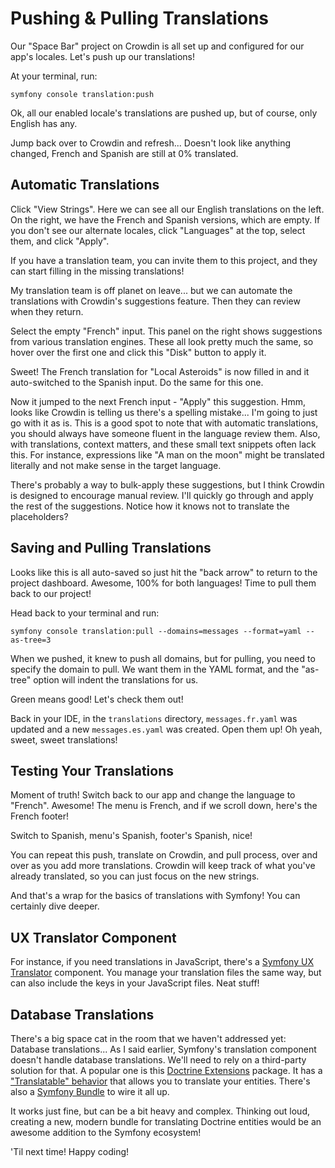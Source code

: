 # Pushing & Pulling Translations

Our "Space Bar" project on Crowdin is all set up and configured for our
app's locales. Let's push up our translations!

At your terminal, run:

```terminal
symfony console translation:push
```

Ok, all our enabled locale's translations are pushed up, but of course, only English
has any.

Jump back over to Crowdin and refresh... Doesn't look like anything changed,
French and Spanish are still at 0% translated.

## Automatic Translations

Click "View Strings". Here we can see all our English translations on the left.
On the right, we have the French and Spanish versions, which are empty. If
you don't see our alternate locales, click "Languages" at the top, select
them, and click "Apply".

If you have a translation team, you can invite them to this project, and they
can start filling in the missing translations!

My translation team is off planet on leave... but we can automate the translations
with Crowdin's suggestions feature. Then they can review when they return.

Select the empty "French" input. This panel on the right shows suggestions
from various translation engines. These all look pretty much the same, so
hover over the first one and click this "Disk" button to apply it.

Sweet! The French translation for "Local Asteroids" is now filled in and it
auto-switched to the Spanish input. Do the same for this one.

Now it jumped to the next French input - "Apply" this suggestion. Hmm, looks like
Crowdin is telling us there's a spelling mistake... I'm going to just go
with it as is. This is a good spot to note that with automatic translations,
you should always have someone fluent in the language review them. Also, with
translations, context matters, and these small text snippets often lack this.
For instance, expressions like "A man on the moon" might be translated literally
and not make sense in the target language.

There's probably a way to bulk-apply these suggestions, but I think Crowdin
is designed to encourage manual review. I'll quickly go through and apply
the rest of the suggestions. Notice how it knows not to translate the placeholders?

## Saving and Pulling Translations

Looks like this is all auto-saved so just hit the "back arrow" to return to
the project dashboard. Awesome, 100% for both languages! Time to pull them back to
our project!

Head back to your terminal and run:

```terminal
symfony console translation:pull --domains=messages --format=yaml --as-tree=3
```

When we pushed, it knew to push all domains, but for pulling, you need to
specify the domain to pull. We want them in the YAML format, and the "as-tree"
option will indent the translations for us.

Green means good! Let's check them out!

Back in your IDE, in the `translations` directory, `messages.fr.yaml` was
updated and a new `messages.es.yaml` was created. Open them up! Oh yeah,
sweet, sweet translations!

## Testing Your Translations

Moment of truth! Switch back to our app and change the language to "French".
Awesome! The menu is French, and if we scroll down, here's the French footer!

Switch to Spanish, menu's Spanish, footer's Spanish, nice!

You can repeat this push, translate on Crowdin, and pull process, over and
over as you add more translations. Crowdin will keep track of what you've
already translated, so you can just focus on the new strings.

And that's a wrap for the basics of translations with Symfony! You can
certainly dive deeper.

## UX Translator Component

For instance, if you need translations in JavaScript, there's a
[Symfony UX Translator](https://symfony.com/bundles/ux-translator/current/index.html)
component. You manage your translation files the same way, but can also include the keys
in your JavaScript files. Neat stuff!

## Database Translations

There's a big space cat in the room that we haven't addressed yet: Database
translations... As I said earlier, Symfony's translation component
doesn't handle database translations. We'll need to rely on a third-party
solution for that. A popular one is this
[Doctrine Extensions](https://github.com/doctrine-extensions/DoctrineExtensions) package.
It has a ["Translatable" behavior](https://github.com/doctrine-extensions/DoctrineExtensions/blob/main/doc/translatable.md)
that allows you to translate your entities. There's also a
[Symfony Bundle](https://symfony.com/bundles/StofDoctrineExtensionsBundle/current/index.html)
to wire it all up.

It works just fine, but can be a bit heavy and complex. Thinking out loud,
creating a new, modern bundle for translating Doctrine entities would be an
awesome addition to the Symfony ecosystem!

'Til next time! Happy coding!

